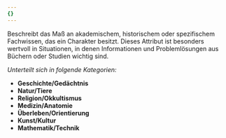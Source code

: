 ```yaml
---
{}
---
```

Beschreibt das Maß an akademischem, historischem oder spezifischem Fachwissen, das ein Charakter besitzt. Dieses Attribut ist besonders wertvoll in Situationen, in denen Informationen und Problemlösungen aus Büchern oder Studien wichtig sind.  
  
*Unterteilt sich in folgende Kategorien:*  
  
- **Geschichte/Gedächtnis**  
- **Natur/Tiere**  
- **Religion/Okkultismus**  
- **Medizin/Anatomie**  
- **Überleben/Orientierung**  
- **Kunst/Kultur**  
- **Mathematik/Technik**